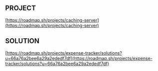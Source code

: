 ## PROJECT

[https://roadmap.sh/projects/caching-server](https://roadmap.sh/projects/caching-server)

## SOLUTION

[https://roadmap.sh/projects/expense-tracker/solutions?u=66a76a2bee6a29a2ededf7df](https://roadmap.sh/projects/expense-tracker/solutions?u=66a76a2bee6a29a2ededf7df)
